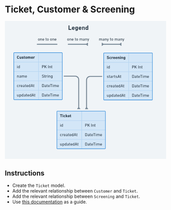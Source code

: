 # Ticket, Customer & Screening

![](../assets/Ticket_Relation.PNG)

## Instructions

- Create the `Ticket` model.
- Add the relevant relationship between `Customer` and `Ticket`.
- Add the relevant relationship between `Screening` and `Ticket`.
- Use [this documentation](https://www.prisma.io/docs/concepts/components/prisma-schema/relations/one-to-many-relations) as a guide.
